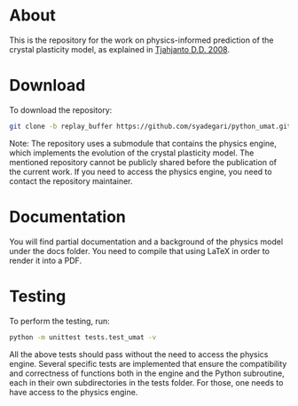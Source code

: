 # About

This is the repository for the work on physics-informed prediction of the crystal plasticity model, as explained in [Tjahjanto D.D. 2008](https://repository.tudelft.nl/person/Person_143ffcdb-f1d0-424f-8d39-70b9f581ee27).

# Download

To download the repository:

```bash
git clone -b replay_buffer https://github.com/syadegari/python_umat.git
```

Note: The repository uses a submodule that contains the physics engine, which implements the evolution of the crystal plasticity model. The mentioned repository cannot be publicly shared before the publication of the current work. If you need to access the physics engine, you need to contact the repository maintainer.

# Documentation

You will find partial documentation and a background of the physics model under the docs folder. You need to compile that using LaTeX in order to render it into a PDF.

# Testing

To perform the testing, run:

```bash
python -m unittest tests.test_umat -v
```

All the above tests should pass without the need to access the physics engine. Several specific tests are implemented that ensure the compatibility and correctness of functions both in the engine and the Python subroutine, each in their own subdirectories in the tests folder. For those, one needs to have access to the physics engine.
